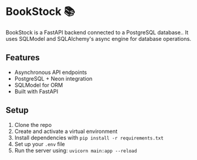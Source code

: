 # BookStock 📚

BookStock is a FastAPI backend connected to a PostgreSQL database.. It uses SQLModel and SQLAlchemy's async engine for database operations.

## Features

- Asynchronous API endpoints
- PostgreSQL + Neon integration
- SQLModel for ORM
- Built with FastAPI

## Setup

1. Clone the repo
2. Create and activate a virtual environment
3. Install dependencies with `pip install -r requirements.txt`
4. Set up your `.env` file
5. Run the server using: `uvicorn main:app --reload`

